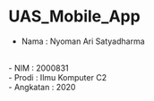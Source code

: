 # UAS_Mobile_App

- Nama : Nyoman Ari Satyadharma
<br>
- NIM : 2000831
<br>
- Prodi : Ilmu Komputer C2
<br>
- Angkatan : 2020
